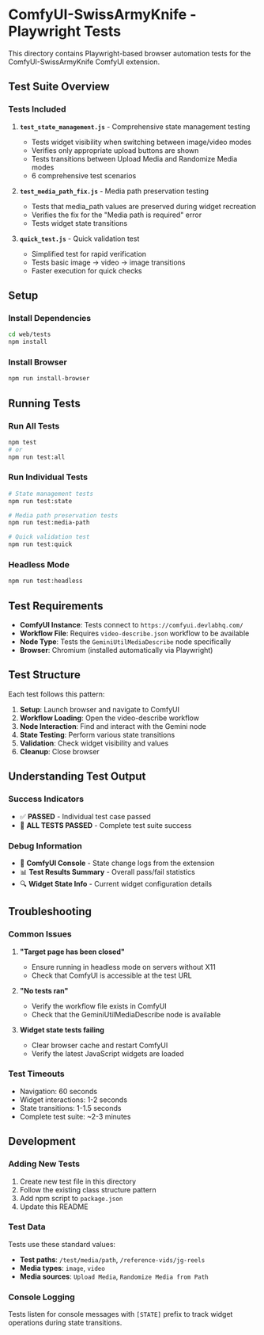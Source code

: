 # ComfyUI-SwissArmyKnife - Playwright Tests

This directory contains Playwright-based browser automation tests for the ComfyUI-SwissArmyKnife ComfyUI extension.

## Test Suite Overview

### Tests Included

1. **`test_state_management.js`** - Comprehensive state management testing

    - Tests widget visibility when switching between image/video modes
    - Verifies only appropriate upload buttons are shown
    - Tests transitions between Upload Media and Randomize Media modes
    - 6 comprehensive test scenarios

2. **`test_media_path_fix.js`** - Media path preservation testing

    - Tests that media_path values are preserved during widget recreation
    - Verifies the fix for the "Media path is required" error
    - Tests widget state transitions

3. **`quick_test.js`** - Quick validation test
    - Simplified test for rapid verification
    - Tests basic image → video → image transitions
    - Faster execution for quick checks

## Setup

### Install Dependencies

```bash
cd web/tests
npm install
```

### Install Browser

```bash
npm run install-browser
```

## Running Tests

### Run All Tests

```bash
npm test
# or
npm run test:all
```

### Run Individual Tests

```bash
# State management tests
npm run test:state

# Media path preservation tests
npm run test:media-path

# Quick validation test
npm run test:quick
```

### Headless Mode

```bash
npm run test:headless
```

## Test Requirements

-   **ComfyUI Instance**: Tests connect to `https://comfyui.devlabhq.com/`
-   **Workflow File**: Requires `video-describe.json` workflow to be available
-   **Node Type**: Tests the `GeminiUtilMediaDescribe` node specifically
-   **Browser**: Chromium (installed automatically via Playwright)

## Test Structure

Each test follows this pattern:

1. **Setup**: Launch browser and navigate to ComfyUI
2. **Workflow Loading**: Open the video-describe workflow
3. **Node Interaction**: Find and interact with the Gemini node
4. **State Testing**: Perform various state transitions
5. **Validation**: Check widget visibility and values
6. **Cleanup**: Close browser

## Understanding Test Output

### Success Indicators

-   ✅ **PASSED** - Individual test case passed
-   🎉 **ALL TESTS PASSED** - Complete test suite success

### Debug Information

-   📝 **ComfyUI Console** - State change logs from the extension
-   📊 **Test Results Summary** - Overall pass/fail statistics
-   🔍 **Widget State Info** - Current widget configuration details

## Troubleshooting

### Common Issues

1. **"Target page has been closed"**

    - Ensure running in headless mode on servers without X11
    - Check that ComfyUI is accessible at the test URL

2. **"No tests ran"**

    - Verify the workflow file exists in ComfyUI
    - Check that the GeminiUtilMediaDescribe node is available

3. **Widget state tests failing**
    - Clear browser cache and restart ComfyUI
    - Verify the latest JavaScript widgets are loaded

### Test Timeouts

-   Navigation: 60 seconds
-   Widget interactions: 1-2 seconds
-   State transitions: 1-1.5 seconds
-   Complete test suite: ~2-3 minutes

## Development

### Adding New Tests

1. Create new test file in this directory
2. Follow the existing class structure pattern
3. Add npm script to `package.json`
4. Update this README

### Test Data

Tests use these standard values:

-   **Test paths**: `/test/media/path`, `/reference-vids/jg-reels`
-   **Media types**: `image`, `video`
-   **Media sources**: `Upload Media`, `Randomize Media from Path`

### Console Logging

Tests listen for console messages with `[STATE]` prefix to track widget operations during state transitions.
